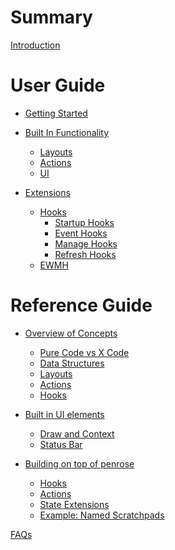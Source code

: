 # Summary

[Introduction](./introduction.md)

# User Guide
- [Getting Started](./getting-started.md)

- [Built In Functionality](./builtin/index.md)
  - [Layouts](./builtin/layouts.md)
  - [Actions](./builtin/actions.md)
  - [UI](./builtin/ui.md)

- [Extensions](./extensions/index.md)
  - [Hooks](./extensions/hooks.md)
    - [Startup Hooks](./extensions/startup-hooks.md)
    - [Event Hooks](./extensions/event-hooks.md)
    - [Manage Hooks](./extensions/manage-hooks.md)
    - [Refresh Hooks](./extensions/refresh-hooks.md)
  - [EWMH](./extensions/ewmh.md)

# Reference Guide
- [Overview of Concepts](./overview/index.md)
  - [Pure Code vs X Code](./overview/pure-vs-x.md)
  - [Data Structures](./overview/data-structures.md)
  - [Layouts](./overview/layouts.md)
  - [Actions]()
  - [Hooks]()

- [Built in UI elements]()
  - [Draw and Context]()
  - [Status Bar]()

- [Building on top of penrose]()
  - [Hooks]()
  - [Actions]()
  - [State Extensions]()
  - [Example: Named Scratchpads]()

[FAQs](./faq.md)
